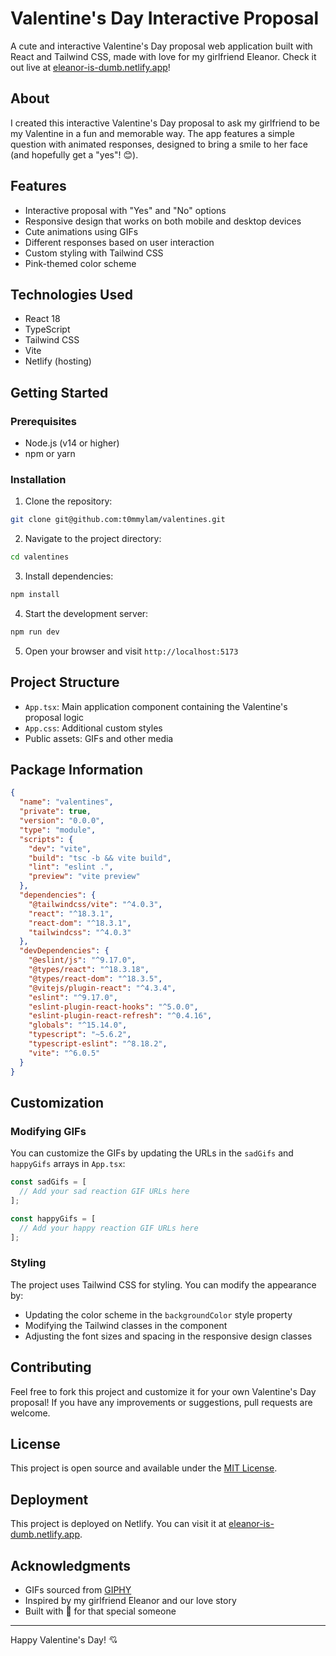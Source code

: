 # Valentine's Day Interactive Proposal

A cute and interactive Valentine's Day proposal web application built with React and Tailwind CSS, made with love for my girlfriend Eleanor. Check it out live at [eleanor-is-dumb.netlify.app](https://eleanor-is-dumb.netlify.app/)!

## About

I created this interactive Valentine's Day proposal to ask my girlfriend to be my Valentine in a fun and memorable way. The app features a simple question with animated responses, designed to bring a smile to her face (and hopefully get a "yes"! 😊).

## Features

- Interactive proposal with "Yes" and "No" options
- Responsive design that works on both mobile and desktop devices
- Cute animations using GIFs
- Different responses based on user interaction
- Custom styling with Tailwind CSS
- Pink-themed color scheme

## Technologies Used

- React 18
- TypeScript
- Tailwind CSS
- Vite
- Netlify (hosting)

## Getting Started

### Prerequisites

- Node.js (v14 or higher)
- npm or yarn

### Installation

1. Clone the repository:
```bash
git clone git@github.com:t0mmylam/valentines.git
```

2. Navigate to the project directory:
```bash
cd valentines
```

3. Install dependencies:
```bash
npm install
```

4. Start the development server:
```bash
npm run dev
```

5. Open your browser and visit `http://localhost:5173`

## Project Structure

- `App.tsx`: Main application component containing the Valentine's proposal logic
- `App.css`: Additional custom styles
- Public assets: GIFs and other media

## Package Information

```json
{
  "name": "valentines",
  "private": true,
  "version": "0.0.0",
  "type": "module",
  "scripts": {
    "dev": "vite",
    "build": "tsc -b && vite build",
    "lint": "eslint .",
    "preview": "vite preview"
  },
  "dependencies": {
    "@tailwindcss/vite": "^4.0.3",
    "react": "^18.3.1",
    "react-dom": "^18.3.1",
    "tailwindcss": "^4.0.3"
  },
  "devDependencies": {
    "@eslint/js": "^9.17.0",
    "@types/react": "^18.3.18",
    "@types/react-dom": "^18.3.5",
    "@vitejs/plugin-react": "^4.3.4",
    "eslint": "^9.17.0",
    "eslint-plugin-react-hooks": "^5.0.0",
    "eslint-plugin-react-refresh": "^0.4.16",
    "globals": "^15.14.0",
    "typescript": "~5.6.2",
    "typescript-eslint": "^8.18.2",
    "vite": "^6.0.5"
  }
}
```

## Customization

### Modifying GIFs
You can customize the GIFs by updating the URLs in the `sadGifs` and `happyGifs` arrays in `App.tsx`:

```typescript
const sadGifs = [
  // Add your sad reaction GIF URLs here
];

const happyGifs = [
  // Add your happy reaction GIF URLs here
];
```

### Styling
The project uses Tailwind CSS for styling. You can modify the appearance by:
- Updating the color scheme in the `backgroundColor` style property
- Modifying the Tailwind classes in the component
- Adjusting the font sizes and spacing in the responsive design classes

## Contributing

Feel free to fork this project and customize it for your own Valentine's Day proposal! If you have any improvements or suggestions, pull requests are welcome.

## License

This project is open source and available under the [MIT License](LICENSE).

## Deployment

This project is deployed on Netlify. You can visit it at [eleanor-is-dumb.netlify.app](https://eleanor-is-dumb.netlify.app/).

## Acknowledgments

- GIFs sourced from [GIPHY](https://giphy.com)
- Inspired by my girlfriend Eleanor and our love story
- Built with 💝 for that special someone

---

Happy Valentine's Day! 💘